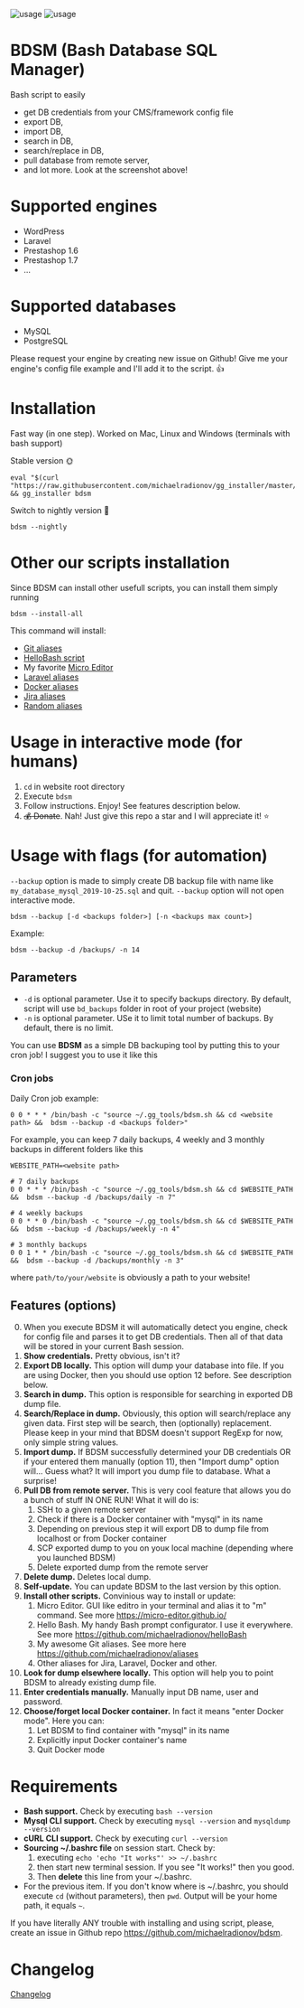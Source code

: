 ![usage](/pic/logo.jpg)
![usage](/pic/pic.png)

# BDSM (Bash Database SQL Manager)

Bash script to easily
- get DB credentials from your CMS/framework config file
- export DB,
- import DB,
- search in DB,
- search/replace in DB,
- pull database from remote server,
- and lot more. Look at the screenshot above!

# Supported engines
- WordPress
- Laravel
- Prestashop 1.6
- Prestashop 1.7
- ...

# Supported databases
- MySQL
- PostgreSQL

Please request your engine by creating new issue on Github! Give me your engine's config file example and I'll add it to the script. 👍

# Installation
Fast way (in one step). Worked on Mac, Linux and Windows (terminals with bash support)

Stable version 🌞

```shell
eval "$(curl "https://raw.githubusercontent.com/michaelradionov/gg_installer/master/gg_installer.sh")" && gg_installer bdsm
```

Switch to nightly version 🌚


```shell
bdsm --nightly
```

# Other our scripts installation

Since BDSM can install other usefull scripts, you can install them simply running
```shell
bdsm --install-all
```

This command will install:
- [Git aliases](https://github.com/michaelradionov/aliases/blob/master/aliases_git2.sh)
- [HelloBash script](https://github.com/michaelradionov/helloBash)
- My favorite [Micro Editor](https://micro-editor.github.io/)
- [Laravel aliases](https://github.com/michaelradionov/aliases/blob/master/laravel_aliases.sh)
- [Docker aliases](https://github.com/michaelradionov/aliases/blob/master/docker_aliases.sh)
- [Jira aliases](https://github.com/michaelradionov/aliases/blob/master/jira_aliases.sh)
- [Random aliases](https://github.com/michaelradionov/aliases/blob/master/random_aliases.sh)

# Usage in interactive mode (for humans)

1. `cd` in website root directory
2. Execute `bdsm`
3. Follow instructions. Enjoy! See features description below.
4. ~~💰 Donate~~. Nah! Just give this repo a star and I will appreciate it! ⭐️

# Usage with flags (for automation)

`--backup` option is made to simply create DB backup file with name like `my_database_mysql_2019-10-25.sql` and quit. `--backup` option will not open interactive mode.

```shell
bdsm --backup [-d <backups folder>] [-n <backups max count>]
```

Example:

```shell
bdsm --backup -d /backups/ -n 14
```

## Parameters
- `-d` is optional parameter. Use it to specify backups directory. By default, script will use `bd_backups` folder in root of your project (website)
- `-n` is optional parameter. USe it to limit total number of backups. By default, there is no limit. 


You can use **BDSM** as a simple DB backuping tool by putting this to your cron job! I suggest you to use it like this

### Cron jobs

Daily Cron job example:

```shell
0 0 * * * /bin/bash -c "source ~/.gg_tools/bdsm.sh && cd <website path> &&  bdsm --backup -d <backups folder>"
```

For example, you can keep 7 daily backups, 4 weekly and 3 monthly backups in different folders like this

```shell
WEBSITE_PATH=<website path>

# 7 daily backups
0 0 * * * /bin/bash -c "source ~/.gg_tools/bdsm.sh && cd $WEBSITE_PATH &&  bdsm --backup -d /backups/daily -n 7"

# 4 weekly backups
0 0 * * 0 /bin/bash -c "source ~/.gg_tools/bdsm.sh && cd $WEBSITE_PATH &&  bdsm --backup -d /backups/weekly -n 4"

# 3 monthly backups
0 0 1 * * /bin/bash -c "source ~/.gg_tools/bdsm.sh && cd $WEBSITE_PATH &&  bdsm --backup -d /backups/monthly -n 3"
```


where `path/to/your/website` is obviously a path to your website!

## Features (options)

0. When you execute BDSM it will automatically detect you engine, check for config file and parses it to get DB credentials. Then all of that data will be stored in your current Bash session.
1. **Show credentials.** Pretty obvious, isn't it?
2. **Export DB locally.** This option will dump your database into file. If you are using Docker, then you should use option 12 before. See description below.
3. **Search in dump.** This option is responsible for searching in exported DB dump file.
4. **Search/Replace in dump.** Obviously, this option will search/replace any given data. First step will be search, then (optionally) replacement. Please keep in your mind that BDSM doesn't support RegExp for now, only simple string values.
5. **Import dump.** If BDSM successfully determined your DB credentials OR if your entered them manually (option 11), then "Import dump" option will... Guess what? It will import you dump file to database. What a surprise!
6. **Pull DB from remote server.** This is very cool feature that allows you do a bunch of stuff IN ONE RUN! What it will do is:
    1. SSH to a given remote server
    2. Check if there is a Docker container with "mysql" in its name
    3. Depending on previous step it will export DB to dump file from localhost or from Docker container
    4. SCP exported dump to you on youк local machine (depending where you launched BDSM)
    5. Delete exported dump from the remote server
7. **Delete dump.** Deletes local dump.
8. **Self-update.** You can update BDSM to the last version by this option.
9. **Install other scripts.** Convinious way to install or update:
    1. Micro Editor. GUI like editro in your terminal and alias it to "m" command. See more https://micro-editor.github.io/
    2. Hello Bash. My handy Bash prompt configurator. I use it everywhere. See more https://github.com/michaelradionov/helloBash
    3. My awesome Git aliases. See more here https://github.com/michaelradionov/aliases
    4. Other aliases for Jira, Laravel, Docker and other.
10. **Look for dump elsewhere locally.** This option will help you to point BDSM to already existing dump file.
11. **Enter credentials manually.** Manually input DB name, user and password.
12. **Choose/forget local Docker container.** In fact it means "enter Docker mode". Here you can:
    1. Let BDSM to find container with "mysql" in its name
    2. Explicitly input Docker container's name
    3. Quit Docker mode


# Requirements

- **Bash support.** Check by executing `bash --version`
- **Mysql CLI support.** Check by executing `mysql --version` and `mysqldump --version`
- **cURL CLI support.** Check by executing `curl --version`
- **Sourcing ~/.bashrc file** on session start. Check by:
    1. executing `echo 'echo "It works"' >> ~/.bashrc`
    2. then start new terminal session. If you see "It works!" then you good.
    3. Then **delete** this line from your ~/.bashrc.
- For the previous item. If you don't know where is ~/.bashrc, you should execute `cd` (without parameters), then `pwd`. Output will be your home path, it equals `~`.

If you have literally ANY trouble with installing and using script, please, create an issue in Github repo https://github.com/michaelradionov/bdsm.

# Changelog

[Changelog](https://github.com/michaelradionov/bdsm/blob/master/CHANGELOG.md)
